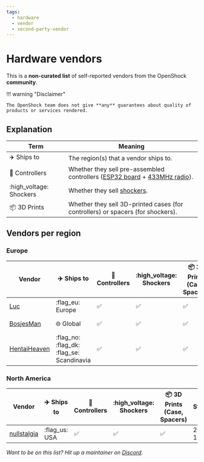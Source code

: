 ```yaml
---
tags: 
  - hardware
  - vendor
  - second-party-vendor
---
```


# Hardware vendors

This is a **non-curated list** of self-reported vendors from the OpenShock **community**.

!!! warning "Disclaimer"

    The OpenShock team does not give **any** guarantees about quality of products or services rendered.


## Explanation

| Term | Meaning |
|-|-|
| :airplane: Ships to | The region(s) that a vendor ships to. |
| :electric_plug: Controllers | Whether they sell pre-assembled controllers ([ESP32 board](../../hardware/boards/index.md) + [433MHz radio](../../hardware/radio/index.md)). |
| :high_voltage: Shockers | Whether they sell [shockers](../../hardware/shockers/index.md). |
| :package: 3D Prints | Whether they sell 3D-printed cases (for controllers) or spacers (for shockers). |

## Vendors per region

### Europe

| Vendor | :airplane: Ships to | :electric_plug: Controllers | :high_voltage: Shockers | :package: 3D Prints (Case, Spacers) | Started | 
|-|-|-|-|-|-|
| [Luc](./luc.md) | :flag_eu: Europe |  :white_check_mark: | :white_check_mark: | :white_check_mark: | 2023-02-23 |
| [BosjesMan](./bosjesman.md) | :globe_with_meridians: Global | :white_check_mark: | :white_check_mark: | :white_check_mark: | 2023-10-17 |
| [HentaiHeaven](./HentaiHeaven.md) | :flag_no: :flag_dk: :flag_se: Scandinavia | :white_check_mark: | :white_check_mark: | :white_check_mark: | 2023-11-20 |

### North America

| Vendor | :airplane: Ships to | :electric_plug: Controllers | :high_voltage: Shockers | :package: 3D Prints (Case, Spacers) | Started | 
|-|-|-|-|-|-|
| [nullstalgia](./nullstalgia.md) | :flag_us: USA | :white_check_mark: | :white_check_mark: | :white_check_mark: | 2023-12-01 |

_Want to be on this list? Hit up a maintainer on [Discord](https://discord.gg/AHcCbXbEcF)._